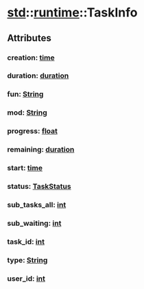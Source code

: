 # [std](/libs/std/)::[runtime](/libs/std/runtime/)::TaskInfo

## Attributes

### creation:&nbsp;[time](/libs/std/core/type.time.md)

### duration:&nbsp;[duration](/libs/std/core/type.duration.md)

### fun:&nbsp;[String](/libs/std/core/type.String.md)

### mod:&nbsp;[String](/libs/std/core/type.String.md)

### progress:&nbsp;[float](/libs/std/core/type.float.md)

### remaining:&nbsp;[duration](/libs/std/core/type.duration.md)

### start:&nbsp;[time](/libs/std/core/type.time.md)

### status:&nbsp;[TaskStatus](/libs/std/runtime/enum.TaskStatus.md)

### sub_tasks_all:&nbsp;[int](/libs/std/core/type.int.md)

### sub_waiting:&nbsp;[int](/libs/std/core/type.int.md)

### task_id:&nbsp;[int](/libs/std/core/type.int.md)

### type:&nbsp;[String](/libs/std/core/type.String.md)

### user_id:&nbsp;[int](/libs/std/core/type.int.md)
